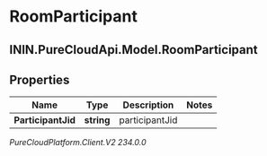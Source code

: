 # RoomParticipant

## ININ.PureCloudApi.Model.RoomParticipant

## Properties

|Name | Type | Description | Notes|
|------------ | ------------- | ------------- | -------------|
| **ParticipantJid** | **string** | participantJid | |



_PureCloudPlatform.Client.V2 234.0.0_
